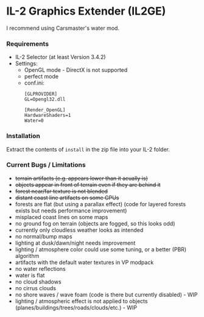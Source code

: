 # IL-2 Graphics Extender (IL2GE)

I recommend using Carsmaster's water mod.

### Requirements
- IL-2 Selector (at least Version 3.4.2)
- Settings:
   - OpenGL mode - DirectX is not supported
   - perfect mode
   - conf.ini:
      ```
      [GLPROVIDER]
      GL=Opengl32.dll
      ```
      ```
      [Render_OpenGL]  
      HardwareShaders=1  
      Water=0
      ```

### Installation
Extract the contents of `install` in the zip file into your IL-2 folder.

### Current Bugs / Limitations
- ~~terrain artifacts (e.g. appears lower than it acually is)~~
- ~~objects appear in front of terrain even if they are behind it~~
- ~~forest near/far texture is not blended~~
- ~~distant coast line artifacts on some GPUs~~
- forests are flat (but using a parallax effect) (code for layered forests exists but needs performance improvement)
- misplaced coast lines on some maps
- no ground fog on terrain (objects are fogged, so this looks odd)
- currently only cloudless weather looks as intended
- no normal/bump maps
- lighting at dusk/dawn/night needs improvement
- lighting / atmosphere color could use some tuning, or a better (PBR) algorithm
- artifacts with the default water textures in VP modpack
- no water reflections
- water is flat
- no cloud shadows
- no cirrus clouds
- no shore waves / wave foam (code is there but currently disabled) - WIP
- lighting / atmospheric effect is not applied to objects (planes/buildings/trees/roads/clouds/etc.) - WIP
